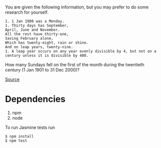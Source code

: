You are given the following information, but you may prefer to do some research for yourself.

    1. 1 Jan 1900 was a Monday.
    1. Thirty days has September,
    April, June and November.
    All the rest have thirty-one,
    Saving February alone,
    Which has twenty-eight, rain or shine.
    And on leap years, twenty-nine.
    1. A leap year occurs on any year evenly divisible by 4, but not on a century unless it is divisible by 400.

How many Sundays fell on the first of the month during the twentieth century (1 Jan 1901 to 31 Dec 2000)?

[Source](https://projecteuler.net/problem=19)

# Dependencies
1. npm
1. node

To run Jasmine tests run
```
$ npm install
$ npm test
```

